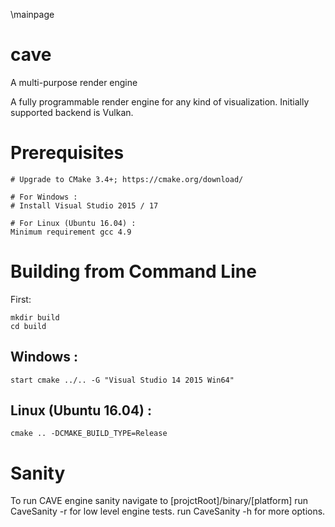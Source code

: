 \mainpage
# cave
A multi-purpose render engine

A fully programmable render engine for any kind of visualization.
Initially supported backend is Vulkan.

# Prerequisites

    # Upgrade to CMake 3.4+; https://cmake.org/download/

    # For Windows :
    # Install Visual Studio 2015 / 17

    # For Linux (Ubuntu 16.04) :
    Minimum requirement gcc 4.9


# Building from Command Line

First:

    mkdir build
    cd build


## Windows :

	start cmake ../.. -G "Visual Studio 14 2015 Win64" 

## Linux (Ubuntu 16.04) :

    cmake .. -DCMAKE_BUILD_TYPE=Release	

# Sanity

To run CAVE engine sanity navigate to [projctRoot]/binary/[platform]
run CaveSanity -r for low level engine tests.
run CaveSanity -h for more options.
